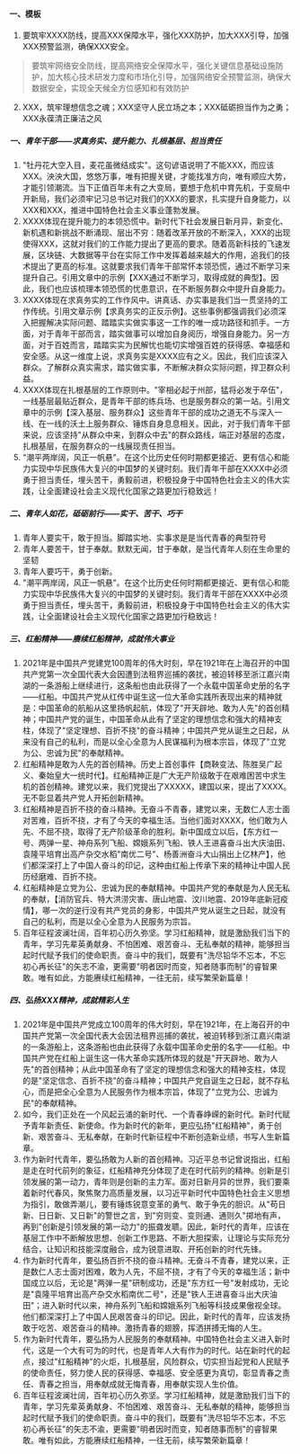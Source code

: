#### 一、模板

1. 要筑牢XXXX防线，提高XXX保障水平，强化XXX防护，加大XXX引导，加强XXX预警监测，确保XXX安全。

  > 要筑牢网络安全防线，提高网络安全保障水平，强化关键信息基础设施防护，加大核心技术研发力度和市场化引导，加强网络安全预警监测，确保大数据安全，实现全天候全方位感知和有效防护

2. XXX，筑牢理想信念之魂；XXX坚守人民立场之本；XXX砥砺担当作为之勇；XXX永葆清正廉洁之风



##### 一、青年干部——求真务实、提升能力、扎根基层、担当责任

1. "牡丹花大空入目，麦花虽微结成实"。这句谚语说明了不能XXX，而应该XXX。泱泱大国，悠悠万事，唯有把握关键，才能找准方向，唯有顺应大势，才能引领潮流。当下正值百年未有之大变局，要想于危机中育先机，于变局中开新局，我们必须牢记习总书记对我们的XXX的要求，扎实提升自身能力，以XXX和XXX，推进中国特色社会主义事业蓬勃发展。
2. XXXX体现在提升能力的本领恐慌中。新时代下社会发展日新月异，新变化、新机遇和新挑战不断涌现、层出不穷：随着改革开放的不断深入，XXX的出现使得XXX，这就对我们的工作能力提出了更高的要求。随着高新科技的飞速发展，区块链、大数据等平台在实际工作中发挥着越来越大的作用，追我们的技术提出了更高的标准。这就要求我们青年干部常怀本领恐慌，通过不断学习来提升自己。引用文章中的示例【XXX通过不断学习，取得成就的典型】。因此，我们也应该梳理本领恐慌的忧患意识，在不断服务群众中提升自身能力。
3. XXXX体现在求真务实的工作作风中。讲真话、办实事是我们当一贯坚持的工作传统。引用文章示例【求真务实的正反示例】。这些事例都强调我们必须深入把握解决实际问题、踏踏实实做实事这一工作的唯一成功路径和抓手。一方面，对于青年干部而言，踏实做事可以增加自身阅历，增强自身能力。另一方面，对于百姓而言，踏踏实实为民解忧也能切实增强百姓的获得感、幸福感和安全感。从这一维度上说，求真务实是XXXX应有之义。因此，我们应该深入群众。了解群众真实需求，踏实做实事，不断解决群众实际问题，捍卫群众利益。
4. XXXX体现在扎根基层的工作原则中。"宰相必起于州部，猛将必发于卒伍"，一线基层最贴近群众，是青年干部的练兵场、也是服务群众的第一站。引用文章中的示例【深入基层、服务群众】这些青年干部的成功之道无不与深入一线、在一线的沃土上服务群众、锤炼自身息息相关。因此，对于我们青年干部来说，应该坚持"从群众中来，到群众中去"的群众路线，端正对基层的态度，扎根基层，在服务群众的一线展现责任担当。
5. "潮平两岸阔，风正一帆悬"。在这个比历史任何时期都更接近、更有信心和能力实现中华民族伟大复兴的中国梦的关键时刻。我们青年干部在XXXX中必须勇于担当责任，埋头苦干，勇毅前进，积极投身于中国特色社会主义的伟大实践，让全面建设社会主义现代化国家之路更加行稳致远！

##### 二、青年人如花，砥砺前行——实干、苦干、巧干

1. 青年人要实干，敢于担当。脚踏实地、实事求是是当代青春的典型符号
2. 青年人要苦干，甘于奉献。默默无闻，甘于奉献，是当代青年人刻在生命里的坚韧
3. 青年人要巧干，勇于创新。
4. "潮平两岸阔，风正一帆悬"。在这个比历史任何时期都更接近、更有信心和能力实现中华民族伟大复兴的中国梦的关键时刻。我们青年干部在XXXX中必须勇于担当责任，埋头苦干，勇毅前进，积极投身于中国特色社会主义的伟大实践，让全面建设社会主义现代化国家之路更加行稳致远！

##### 三、红船精神——赓续红船精神，成就伟大事业

1. 2021年是中国共产党建党100周年的伟大时刻，早在1921年在上海召开的中国共产党第一次全国代表大会因遭到法租界巡捕的袭扰，被迫转移至浙江嘉兴南湖的一条游船上继续进行，这条船也由此获得了一个永载中国革命史册的名字——红船。中国共产党从红传中诞生这一位大革命实践所表现出来的精神就是：中国革命的航船从这里扬帆起航，体现了"开天辟地、敢为人先"的首创精神；中国共产党的诞生，中国革命从此有了坚定的理想信念和强大的精神支柱，体现了"坚定理想、百折不挠"的奋斗精神；中国共产党从诞生之日起，从来没有自己的私利，而是以全心全意为人民谋福利为根本宗旨，体现了"立党为公、忠诚为民"的奉献精神。
2. 红船精神是敢为人先的首创精神。历史上首创事件【商鞅变法、陈胜吴广起义、秦始皇大一统时代】。红船精神正是广大无产阶级敢于在艰难困苦中求生机的首创精神。建党以来，我们党提出了XXXXX，建国以来，提出了XXXX。无不彰显着共产党人开拓创新精神。
3. 红船精神是百折不挠的奋斗精神。无奋斗不青春，建党以来，无数仁人志士面对苦难，百折不挠，才有了今天的幸福生活。当他们面对XXXX，他们敢为人先、不屈不挠，取得了无产阶级革命的胜利。新中国成立以后，【东方红一号、两弹一星、神舟系列飞船、嫦娥系列飞船、铁人王进喜奋斗出大庆油田、袁隆平培育出高产杂交水稻"南优二号"、杨善洲奋斗大山捐出上亿林产】，他们都深深打上了中国人奋斗的印记，这种由红船上传承下来的精神让中国人民历经磨难、百折不挠。
4. 红船精神是立党为公、忠诚为民的奉献精神。中国共产党的奉献是为人民无私的奉献，【消防官兵、特大洪涝灾害、唐山地震、汶川地震、2019年底新冠疫情】，哪一次的逆行没有共产党员的身影，中国共产党从诞生之日起，就没有自己的私利，而是以全心全意为人民服务为宗旨。
5. 百年征程波澜壮阔，百年初心历久弥坚。学习红船精神，就是激励我们当下的青年，学习先辈英勇献身、不怕困难、艰苦奋斗、无私奉献的精神，能够担当起时代赋予我们的使命职责。奋斗中的我们，既要有"洗尽铅华不忘本，不忘初心再长征"的矢志不渝，更需要"明者因时而变，知者随事而制"的睿智果敢。唯有如此，方能赓续红船精神，一往无前，续写繁荣新篇章！



##### 四、弘扬XXX精神，成就精彩人生

1. 2021年是中国共产党成立100周年的伟大时刻，早在1921年，在上海召开的中国共产党第一次全国代表大会因法租界巡捕的袭扰，被迫转移到浙江嘉兴南湖的一条游船上，这条游船也由此获得了永载中国革命史册的名字——红船。中国共产党在红船上诞生这一伟大革命实践所体现的就是"开天辟地、敢为人先"的首创精神；从此中国革命有了坚定的理想信念和强大的精神支柱，体现的是"坚定信念、百折不挠"的奋斗精神；中国共产党自诞生之日起，就不存私心，而是把全心全意为人民服务作为根本宗旨，体现了"立党为公、忠诚为民"的奉献精神。
2. 如今，我们正处在一个风起云涌的新时代、一个青春峥嵘的新时代。新时代赋予青年新责任、新使命。作为新时代的新年，更应弘扬"红船精神"，勇于创新、艰苦奋斗、无私奉献，在新时代新征程中不断创造新业绩，书写人生新篇章。
3. 作为新时代青年，要弘扬敢为人新的首创精神。习近平总书记曾说指出，红船是走在时代前列的象征，红船精神充分体现了走在时代前列的精神。创新是引领发展的第一动力，青年则是创新的主力军。面对日新月异的世界，我们要乘着新时代春风，聚焦聚力高质量发展，以习近平新时代中国特色社会主义思想为指引，敢做弄潮儿，要有锤炼锐意变革的勇气、敢于争先的胆识。从"苟日新、日日新、又日新"的警世之言，到"穷则变、变则通、通则久"掷地有声，再到"创新是引领发展的第一动力"的振聋发聩。因此，新时代的青年，应该在基层工作中不断解放思想、创新工作思路、不断大胆探索，让理论与实际充分结合，让知识和技能深度融合，成为锐意进取、开拓创新的时代先锋。
4. 作为新时代青年，要弘扬百折不挠的奋斗精神。无奋斗不青春，建党以来，正是数仁人志士面对困难，敢为人先，不屈不挠，才有了今天的幸福生活；新中国成立以后，无论是"两弹一星"研制成功，还是"东方红一号"发射成功，无论是"袁隆平培育出高产杂交水稻南优二号"，还是"铁人王进喜奋斗出大庆油田"；进入新时代以来，神舟系列飞船和嫦娥系列飞船等科技成果傲视全球。他们都深深打上了中国人民艰苦奋斗的印记。因此，新时代的青年，应该发扬敢于吃苦、艰苦奋斗的精神。激扬青春的翅膀，挥洒拼搏无悔的人生。
5. 作为新时代青年，要弘扬为人民服务的奉献精神。中国特色社会主义进入新时代，这是一个大有可为的时代，也是青年人大有作为的时代。站在新时代的起点，接过"红船精神"的火炬，扎根基层，风险群众，切实担当起党和人民赋予的使命责任，努力使人民的获得感、幸福感、安全感更为真切，彰显青春之责任、青春之担当，用奉献成就无悔青春，用奉献实现人生价值。
6. 百年征程波澜壮阔，百年初心历久弥坚。学习红船精神，就是激励我们当下的青年，学习先辈英勇献身、不怕困难、艰苦奋斗、无私奉献的精神，能够担当起时代赋予我们的使命职责。奋斗中的我们，既要有"洗尽铅华不忘本，不忘初心再长征"的矢志不渝，更需要"明者因时而变，知者随事而制"的睿智果敢。唯有如此，方能赓续红船精神，一往无前，续写繁荣新篇章！


